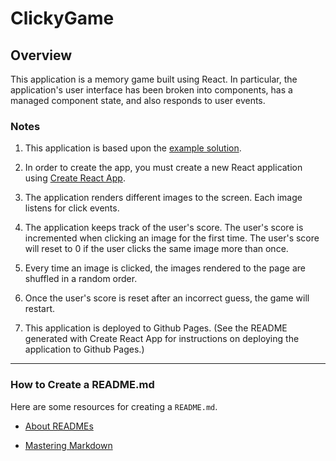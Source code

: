 # ClickyGame

## Overview

This application is a memory game built using React. In particular, the application's user interface has been broken into components, has a managed component state, and also responds to user events.

### Notes

1. This application is based upon the [example solution](https://clicky-game.netlify.com/).

2. In order to create the app, you must create a new React application using [Create React App](https://github.com/facebookincubator/create-react-app).

3. The application renders different images to the screen. Each image listens for click events.

4. The application keeps track of the user's score. The user's score is incremented when clicking an image for the first time. The user's score will reset to 0 if the user clicks the same image more than once.

5. Every time an image is clicked, the images rendered to the page are shuffled in a random order.

6. Once the user's score is reset after an incorrect guess, the game will restart.

7. This application is deployed to Github Pages. (See the README generated with Create React App for instructions on deploying the application to Github Pages.)

- - -

### How to Create a README.md

Here are some resources for creating a `README.md`.

* [About READMEs](https://help.github.com/articles/about-readmes/)

* [Mastering Markdown](https://guides.github.com/features/mastering-markdown/)

